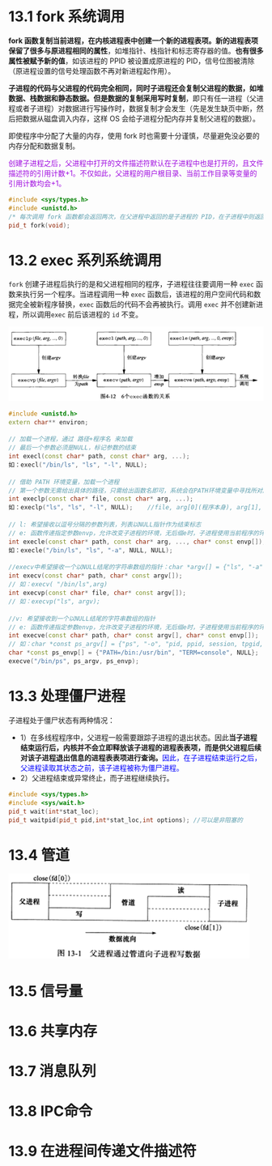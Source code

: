 # 13.1 fork 系统调用

**fork 函数复制当前进程，在内核进程表中创建一个新的进程表项。新的进程表项保留了很多与原进程相同的属性**，如堆指针、栈指针和标志寄存器的值。**也有很多属性被赋予新的值**，如该进程的 PPID 被设置成原进程的 PID，信号位图被清除（原进程设置的信号处理函数不再对新进程起作用）。

**子进程的代码与父进程的代码完全相同，同时子进程还会复制父进程的数据，如堆数据、栈数据和静态数据。**但是数据的复制采用**写时复制**，即只有任一进程（父进程或者子进程）对数据进行写操作时，数据复制才会发生（先是发生缺页中断，然后把数据从磁盘调入内存，这样 OS 会给子进程分配内存并复制父进程的数据）。

即使程序中分配了大量的内存，使用 fork 时也需要十分谨慎，尽量避免没必要的内存分配和数据复制。

<font color=alice>创建子进程之后，父进程中打开的文件描述符默认在子进程中也是打开的，且文件描述符的引用计数+1。不仅如此，父进程的用户根目录、当前工作目录等变量的引用计数均会+1。</font>

```c++
#include <sys/types.h>
#include <unistd.h>
/* 每次调用 fork 函数都会返回两次，在父进程中返回的是子进程的 PID，在子进程中则返回的是 0。利用该返回值可以判断当前进程是父进程还是子进程。fork 函数调用失败时返回 -1，并设置 errno。 */
pid_t fork(void);
```



# 13.2 exec 系列系统调用

`fork` 创建子进程后执行的是和父进程相同的程序，子进程往往要调用一种 `exec` 函数来执行另一个程序。当进程调用一种 `exec` 函数后，该进程的用户空间代码和数据完全被新程序替换，`exec` 函数后的代码不会再被执行。调用 `exec` 并不创建新进程，所以调用`exec` 前后该进程的 `id` 不变。

![image-20230508211201784](../chapter13/Image/6个exec函数的关系.png)

```c++
#include <unistd.h>
extern char** environ;
 
// 加载一个进程，通过 路径+程序名 来加载
// 最后一个参数必须是NULL，标记参数的结束
int execl(const char* path, const char* arg, ...);
如：execl("/bin/ls", "ls", "-l", NULL);
 
// 借助 PATH 环境变量，加载一个进程
// 第一个参数无需给出具体的路径，只需给出函数名即可，系统会在PATH环境变量中寻找所对应的程序，如果没找到的话返回－1。最后一个参数必须是NULL，标记参数的结束
int execlp(const char* file, const char* arg, ...);
如：execlp("ls", "ls", "-l", NULL);    //file, arg[0](程序本身), arg[1], 
 
// l: 希望接收以逗号分隔的参数列表，列表以NULL指针作为结束标志
// e: 函数传递指定参数envp，允许改变子进程的环境，无后缀e时，子进程使用当前程序的环境
int execle(const char* path, const char* arg, ..., char* const envp[]);
如：execle("/bin/ls", "ls", "-a", NULL, NULL);
 
//execv中希望接收一个以NULL结尾的字符串数组的指针：char *argv[] = {"ls", "-a", "-l", NULL};
int execv(const char* path, char* const argv[]);
// 如：execv( "/bin/ls",arg)
int execvp(const char* file, char* const argv[]);
// 如：execvp("ls", argv);
 
//v: 希望接收到一个以NULL结尾的字符串数组的指针
// e: 函数传递指定参数envp，允许改变子进程的环境，无后缀e时，子进程使用当前程序的环境
int execve(const char* path, char* const argv[], char* const envp[]);
// 如：char *const ps_argv[] = {"ps", "-o", "pid, ppid, session, tpgid, comm, NULL"};
char *const ps_envp[] = {"PATH=/bin:/usr/bin", "TERM=console", NULL};
execve("/bin/ps", ps_argv, ps_envp);
```



# 13.3 处理僵尸进程

子进程处于僵尸状态有两种情况：

* 1）在多线程程序中，父进程一般需要跟踪子进程的退出状态。因此**当子进程结束运行后，内核并不会立即释放该子进程的进程表表项，而是供父进程后续对该子进程退出信息的进程表表项进行查询。**<font color=blue>因此，在子进程结束运行之后，父进程读取其状态之前，该子进程被称为僵尸进程。</font>
* 2）父进程结束或异常终止，而子进程继续执行。

```c++
#include <sys/types.h>
#include <sys/wait.h>
pid_t wait(int*stat_loc);
pid_t waitpid(pid_t pid,int*stat_loc,int options); //可以是非阻塞的
```



# 13.4 管道

![image-20230508220908048](Image/父进程通过管道向子进程写数据.png)

# 13.5 信号量



# 13.6 共享内存



# 13.7 消息队列



# 13.8 IPC命令



# 13.9 在进程间传递文件描述符

